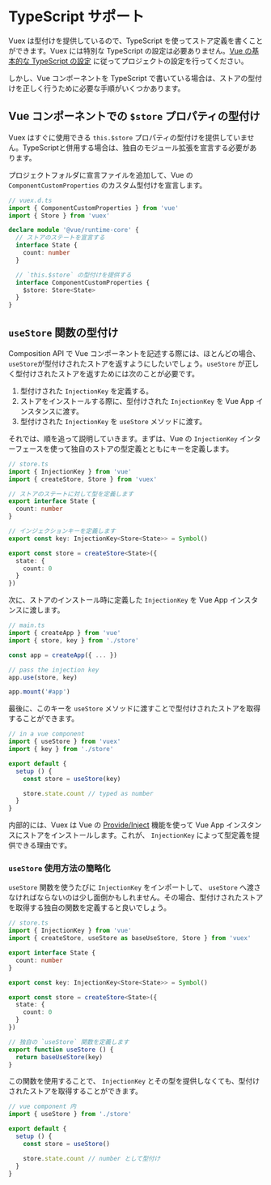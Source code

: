 # TypeScript サポート

Vuex は型付けを提供しているので、TypeScript を使ってストア定義を書くことができます。Vuex には特別な TypeScript の設定は必要ありません。[Vue の基本的な TypeScript の設定](https://v3.ja.vuejs.org/guide/typescript-support.html) に従ってプロジェクトの設定を行ってください。

しかし、Vue コンポーネントを TypeScript で書いている場合は、ストアの型付けを正しく行うために必要な手順がいくつかあります。

## Vue コンポーネントでの `$store` プロパティの型付け

Vuex はすぐに使用できる `this.$store` プロパティの型付けを提供していません。TypeScriptと併用する場合は、独自のモジュール拡張を宣言する必要があります。

プロジェクトフォルダに宣言ファイルを追加して、Vue の `ComponentCustomProperties` のカスタム型付けを宣言します。

```ts
// vuex.d.ts
import { ComponentCustomProperties } from 'vue'
import { Store } from 'vuex'

declare module '@vue/runtime-core' {
  // ストアのステートを宣言する
  interface State {
    count: number
  }

  // `this.$store` の型付けを提供する
  interface ComponentCustomProperties {
    $store: Store<State>
  }
}
```

## `useStore` 関数の型付け

Composition API で Vue コンポーネントを記述する際には、ほとんどの場合、`useStore`が型付けされたストアを返すようにしたいでしょう。`useStore` が正しく型付けされたストアを返すためには次のことが必要です。

1. 型付けされた `InjectionKey` を定義する。
2. ストアをインストールする際に、型付けされた `InjectionKey` を Vue App インスタンスに渡す。
3. 型付けされた `InjectionKey` を `useStore` メソッドに渡す。

それでは、順を追って説明していきます。まずは、Vue の `InjectionKey` インターフェースを使って独自のストアの型定義とともにキーを定義します。

```ts
// store.ts
import { InjectionKey } from 'vue'
import { createStore, Store } from 'vuex'

// ストアのステートに対して型を定義します
export interface State {
  count: number
}

// インジェクションキーを定義します
export const key: InjectionKey<Store<State>> = Symbol()

export const store = createStore<State>({
  state: {
    count: 0
  }
})
```

次に、ストアのインストール時に定義した `InjectionKey` を Vue App インスタンスに渡します。

```ts
// main.ts
import { createApp } from 'vue'
import { store, key } from './store'

const app = createApp({ ... })

// pass the injection key
app.use(store, key)

app.mount('#app')
```

最後に、このキーを `useStore` メソッドに渡すことで型付けされたストアを取得することができます。

```ts
// in a vue component
import { useStore } from 'vuex'
import { key } from './store'

export default {
  setup () {
    const store = useStore(key)

    store.state.count // typed as number
  }
}
```

内部的には、Vuex は Vue の [Provide/Inject](https://v3.ja.vuejs.org/api/composition-api.html#provide-inject) 機能を使って Vue App インスタンスにストアをインストールします。これが、 `InjectionKey` によって型定義を提供できる理由です。

### `useStore` 使用方法の簡略化

`useStore` 関数を使うたびに `InjectionKey` をインポートして、 `useStore` へ渡さなければならないのは少し面倒かもしれません。その場合、型付けされたストアを取得する独自の関数を定義すると良いでしょう。

```ts
// store.ts
import { InjectionKey } from 'vue'
import { createStore, useStore as baseUseStore, Store } from 'vuex'

export interface State {
  count: number
}

export const key: InjectionKey<Store<State>> = Symbol()

export const store = createStore<State>({
  state: {
    count: 0
  }
})

// 独自の `useStore` 関数を定義します
export function useStore () {
  return baseUseStore(key)
}
```

この関数を使用することで、 `InjectionKey` とその型を提供しなくても、型付けされたストアを取得することができます。

```ts
// vue component 内
import { useStore } from './store'

export default {
  setup () {
    const store = useStore()

    store.state.count // number として型付け
  }
}
```
